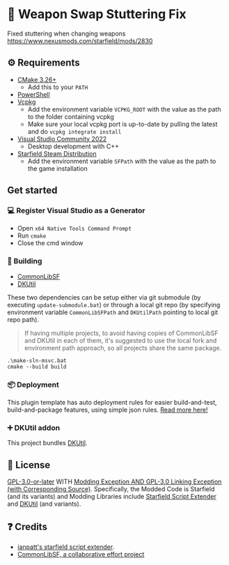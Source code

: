 # 📑 Weapon Swap Stuttering Fix
Fixed stuttering when changing weapons
https://www.nexusmods.com/starfield/mods/2830

## ⚙ Requirements

- [CMake 3.26+](https://cmake.org/)
  - Add this to your `PATH`
- [PowerShell](https://github.com/PowerShell/PowerShell/releases/latest)
- [Vcpkg](https://github.com/microsoft/vcpkg)
  - Add the environment variable `VCPKG_ROOT` with the value as the path to the folder containing vcpkg
  - Make sure your local vcpkg port is up-to-date by pulling the latest and do `vcpkg integrate install`
- [Visual Studio Community 2022](https://visualstudio.microsoft.com/)
  - Desktop development with C++
- [Starfield Steam Distribution](#-deployment)
  - Add the environment variable `SFPath` with the value as the path to the game installation
  
## Get started

### 💻 Register Visual Studio as a Generator

- Open `x64 Native Tools Command Prompt`
- Run `cmake`
- Close the cmd window

### 🔨 Building

- [CommonLibSF](https://github.com/Starfield-Reverse-Engineering/CommonLibSF)
- [DKUtil](https://github.com/gottyduke/DKUtil)

These two dependencies can be setup either via git submodule (by executing `update-submodule.bat`) or through a local git repo (by specifying environment variable `CommonLibSFPath` and `DKUtilPath` pointing to local git repo path).

> If having multiple projects, to avoid having copies of CommonLibSF and DKUtil in each of them, it's suggested to use the local fork and environment path approach, so all projects share the same package.

```
.\make-sln-msvc.bat
cmake --build build
```

### 📦 Deployment

This plugin template has auto deployment rules for easier build-and-test, build-and-package features, using simple json rules. [Read more here!](https://github.com/gottyduke/SF_PluginTemplate/wiki/Custom-deployment-rules)

### ➕ DKUtil addon

This project bundles [DKUtil](https://github.com/gottyduke/DKUtil).

## 📖 License

[GPL-3.0-or-later](COPYING) WITH [Modding Exception AND GPL-3.0 Linking Exception (with Corresponding Source)](EXCEPTIONS). Specifically, the Modded Code is Starfield (and its variants) and Modding Libraries include [Starfield Script Extender](https://github.com/ianpatt/sfse) and [DKUtil](https://github.com/gottyduke/DKUtil/) (and variants).

## ❓ Credits

- [ianpatt's starfield script extender](https://github.com/ianpatt/sfse).
- [CommonLibSF, a collaborative effort project](https://github.com/Starfield-Reverse-Engineering/CommonLibSF)
